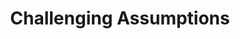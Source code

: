 ---
title:  Challenging Assumptions
extra:  Causal Models vs Pattern Matching
event:  http://fb.com/
slides: ""
tags:   [lecture, neural networks, back-propagation, supervised learning]
---